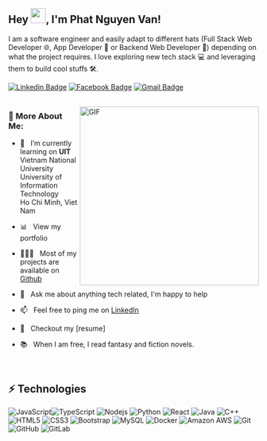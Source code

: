 ## Hey <img src="https://raw.githubusercontent.com/aemmadi/aemmadi/master/wave.gif" width="30">, I'm Phat Nguyen Van!

I am a software engineer and easily adapt to different hats (Full Stack Web Developer 🌐, App Developer 📱 or Backend Web Developer 🤖) depending on what the project requires. I love exploring new tech stack 💻 and leveraging them to build cool stuffs 🛠️.

[![Linkedin Badge](https://img.shields.io/badge/-fatitboo-blue?style=flat-square&logo=Linkedin&logoColor=white&link=https://www.linkedin.com/in/fatitboo/)](https://www.linkedin.com/in/fatitboo/) [![Facebook Badge](https://img.shields.io/badge/-ninh96592-darkred?style=flat-square&logo=facebook&logoColor=white&link=https://www.facebook.com/nguyen.ninh.96592)](https://www.facebook.com/nguyen.ninh.96592) [![Gmail Badge](https://img.shields.io/badge/-ngxvanphat@gmail.com-c14438?style=flat-square&logo=Gmail&logoColor=white&link=mailto:ngxvanphat@gmail.com)](mailto:ngxvanphat@gmail.com) <br/> <br/>

<img align="right" alt="GIF" src="https://github.com/abhisheknaiidu/abhisheknaiidu/blob/master/code.gif?raw=true" width="360px"/>

### 🧐 More About Me:

- 🔭 &nbsp; I’m currently learning on **UIT** Vietnam National <br> University University of Information Technology <br> Ho Chi Minh, Viet Nam

- 📊 &nbsp; View my portfolio 
- 👨🏻‍💻 &nbsp; Most of my projects are available on [Github](https://github.com/Fatitboo?tab=repositories)
- 💬 &nbsp; Ask me about anything tech related, I'm happy to help
- 📫 &nbsp; Feel free to ping me on [LinkedIn](https://www.linkedin.com/in/fatitboo/)
- 📝 &nbsp; Checkout my [resume]
- 📚 &nbsp; When I am free, I read fantasy and fiction novels.

<br>

## ⚡ Technologies

![JavaScript](https://img.shields.io/badge/-JavaScript-black?style=flat-square&logo=javascript)![TypeScript](https://img.shields.io/badge/-TypeScript-007ACC?style=flat-square&logo=typescript) ![Nodejs](https://img.shields.io/badge/-Nodejs-black?style=flat-square&logo=Node.js) ![Python](https://img.shields.io/badge/-Python-black?style=flat-square&logo=Python) ![React](https://img.shields.io/badge/-React-black?style=flat-square&logo=react) ![Java](https://img.shields.io/badge/-java-E34A86?style=flat-square&logo=java) ![C++](https://img.shields.io/badge/-C++-00599C?style=flat-square&logo=c) ![HTML5](https://img.shields.io/badge/-HTML5-E34F26?style=flat-square&logo=html5&logoColor=white) ![CSS3](https://img.shields.io/badge/-CSS3-1572B6?style=flat-square&logo=css3) ![Bootstrap](https://img.shields.io/badge/-Bootstrap-563D7C?style=flat-square&logo=bootstrap) ![MySQL](https://img.shields.io/badge/-MySQL-black?style=flat-square&logo=mysql) ![Docker](https://img.shields.io/badge/-Docker-black?style=flat-square&logo=docker) ![Amazon AWS](https://img.shields.io/badge/Amazon%20AWS-232F3E?style=flat-square&logo=amazon-aws) ![Git](https://img.shields.io/badge/-Git-black?style=flat-square&logo=git) ![GitHub](https://img.shields.io/badge/-GitHub-181717?style=flat-square&logo=github) ![GitLab](https://img.shields.io/badge/-GitLab-FCA121?style=flat-square&logo=gitlab)

